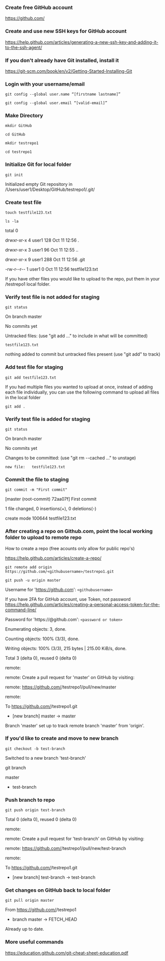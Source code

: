###  Create free GitHub account 

https://github.com/

###  Create and use new SSH keys for GitHub account 

https://help.github.com/articles/generating-a-new-ssh-key-and-adding-it-to-the-ssh-agent/

###  If you don't already have Git installed, install it 

https://git-scm.com/book/en/v2/Getting-Started-Installing-Git

###  Login with your username/email 

`git config --global user.name “[firstname lastname]”`

`git config --global user.email “[valid-email]”`

###  Make Directory 

`mkdir GitHub`

`cd GitHub`

`mkdir testrepo1`

`cd testrepo1`

###  Initialize Git for local folder 

`git init`

Initialized empty Git repository in /Users/user1/Desktop/GitHub/testrepo1/.git/

###  Create test file 

`touch testfile123.txt`

`ls -la`

total 0

drwxr-xr-x  4 user1  128 Oct 11 12:56 .

drwxr-xr-x  3 user1   96 Oct 11 12:55 ..

drwxr-xr-x  9 user1  288 Oct 11 12:56 .git

-rw-r--r--  1 user1    0 Oct 11 12:56 testfile123.txt

If you have other files you would like to upload to the repo, put them in your /testrepo1 local folder.

###  Verify test file is not added for staging 

`git status`

On branch master

No commits yet

Untracked files:
  (use "git add <file>..." to include in what will be committed)

	testfile123.txt

nothing added to commit but untracked files present (use "git add" to track)

###  Add test file for staging 

`git add testfile123.txt` 

If you had multiple files you wanted to upload at once, instead of adding each file individually, you can use the following command to upload all files in the local folder

`git add .`

###  Verify test file is added for staging 

`git status`

On branch master

No commits yet

Changes to be committed:
  (use "git rm --cached <file>..." to unstage)

	new file:   testfile123.txt

###  Commit the file to staging 

`git commit -m "First commit"`

[master (root-commit) 72aa07f] First commit

 1 file changed, 0 insertions(+), 0 deletions(-)

 create mode 100644 testfile123.txt


###  After creating a repo on Github.com, point the local working folder to upload to remote repo 

How to create a repo (free acounts only allow for public repo's)

https://help.github.com/articles/create-a-repo/

`git remote add origin https://github.com/<githubusername>/testrepo1.git`

`git push -u origin master`

Username for 'https://github.com': `<githubusername>`

 If you have 2FA for GitHub account, use Token, not password https://help.github.com/articles/creating-a-personal-access-token-for-the-command-line/ 

Password for 'https://<githubusername>@github.com': `<password or token>`

Enumerating objects: 3, done.

Counting objects: 100% (3/3), done.

Writing objects: 100% (3/3), 215 bytes | 215.00 KiB/s, done.

Total 3 (delta 0), reused 0 (delta 0)

remote: 

remote: Create a pull request for 'master' on GitHub by visiting:

remote:      https://github.com/<githubusername>/testrepo1/pull/new/master

remote: 

To https://github.com/<githubusername>/testrepo1.git

 * [new branch]      master -> master

Branch 'master' set up to track remote branch 'master' from 'origin'.

###  If you'd like to create and move to new branch 

`git checkout -b test-branch`

Switched to a new branch 'test-branch'

git branch

  master

* test-branch

###  Push branch to repo  

`git push origin test-branch`

Total 0 (delta 0), reused 0 (delta 0)

remote: 

remote: Create a pull request for 'test-branch' on GitHub by visiting:

remote:      https://github.com/<githubusername>/testrepo1/pull/new/test-branch

remote: 

To https://github.com/<githubusername>/testrepo1.git

 * [new branch]      test-branch -> test-branch

###  Get changes on GitHub back to local folder 

`git pull origin master`

From https://github.com/<githubusername>/testrepo1

 * branch            master     -> FETCH_HEAD

Already up to date.

### More useful commands 

https://education.github.com/git-cheat-sheet-education.pdf